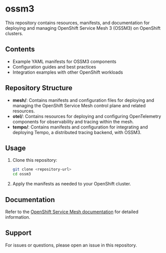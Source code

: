 # ossm3

This repository contains resources, manifests, and documentation for deploying and managing OpenShift Service Mesh 3 (OSSM3) on OpenShift clusters.

## Contents

- Example YAML manifests for OSSM3 components
- Configuration guides and best practices
- Integration examples with other OpenShift workloads

## Repository Structure

- **mesh/**: Contains manifests and configuration files for deploying and managing the OpenShift Service Mesh control plane and related resources.
- **otel/**: Contains resources for deploying and configuring OpenTelemetry components for observability and tracing within the mesh.
- **tempo/**: Contains manifests and configuration for integrating and deploying Tempo, a distributed tracing backend, with OSSM3.

## Usage

1. Clone this repository:
   ```bash
   git clone <repository-url>
   cd ossm3
   ```
2. Apply the manifests as needed to your OpenShift cluster.

## Documentation

Refer to the [OpenShift Service Mesh documentation](https://docs.openshift.com/container-platform/latest/service_mesh/v2x/ossm-about.html) for detailed information.

## Support

For issues or questions, please open an issue in this repository.
